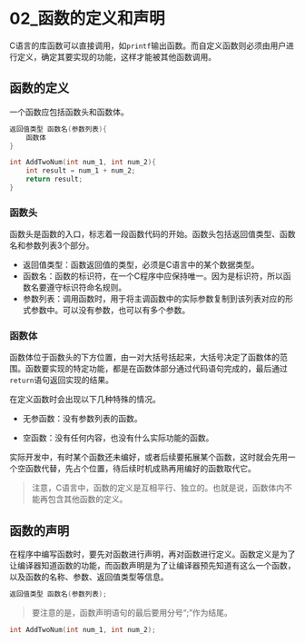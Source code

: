 # 02_函数的定义和声明

C语言的库函数可以直接调用，如`printf`输出函数。而自定义函数则必须由用户进行定义，确定其要实现的功能，这样才能被其他函数调用。

## 函数的定义

一个函数应包括函数头和函数体。

```c
返回值类型 函数名(参数列表){
    函数体
}
```

```c
int AddTwoNum(int num_1, int num_2){
    int result = num_1 + num_2;
    return result;
}
```

### 函数头

函数头是函数的入口，标志着一段函数代码的开始。函数头包括返回值类型、函数名和参数列表3个部分。

- 返回值类型：函数返回值的类型，必须是C语言中的某个数据类型。
- 函数名：函数的标识符，在一个C程序中应保持唯一。因为是标识符，所以函数名要遵守标识符命名规则。
- 参数列表：调用函数时，用于将主调函数中的实际参数复制到该列表对应的形式参数中。可以没有参数，也可以有多个参数。

### 函数体

函数体位于函数头的下方位置，由一对大括号括起来，大括号决定了函数体的范围。函数要实现的特定功能，都是在函数体部分通过代码语句完成的，最后通过`return`语句返回实现的结果。

在定义函数时会出现以下几种特殊的情况。

- 无参函数：没有参数列表的函数。

- 空函数：没有任何内容，也没有什么实际功能的函数。

实际开发中，有时某个函数还未编好，或者后续要拓展某个函数，这时就会先用一个空函数代替，先占个位置，待后续时机成熟再用编好的函数取代它。

> 注意，C语言中，函数的定义是互相平行、独立的。也就是说，函数体内不能再包含其他函数的定义。

## 函数的声明

在程序中编写函数时，要先对函数进行声明，再对函数进行定义。函数定义是为了让编译器知道函数的功能，而函数声明是为了让编译器预先知道有这么一个函数，以及函数的名称、参数、返回值类型等信息。

```c
返回值类型 函数名(参数列表);
```

> 要注意的是，函数声明语句的最后要用分号“;”作为结尾。

```c
int AddTwoNum(int num_1, int num_2);
```

